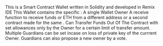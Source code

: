 This is a Smart Contract Wallet written in Solidity and developed in Remix IDE
This Wallet contains the specific : 
A single Wallet Owner 
A receive function to receive funds or ETH from a different address or a second contract made for the same .
Can Transfer Funds Out Of The Contract with set allowances only by the Owner for a certain limit of transfer amount.
Multiple Guardians can be set incase on loss of private key of the currrent Owner.
Guardians can also propose a new owner by a vote.


